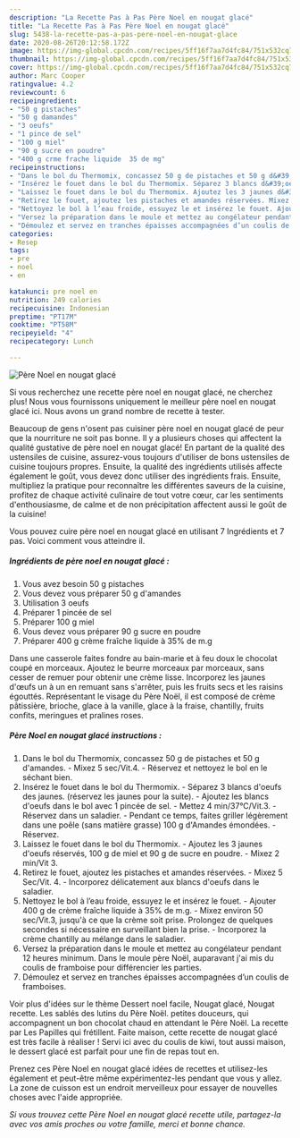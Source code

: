 ```yaml
---
description: "La Recette Pas à Pas Père Noel en nougat glacé"
title: "La Recette Pas à Pas Père Noel en nougat glacé"
slug: 5438-la-recette-pas-a-pas-pere-noel-en-nougat-glace
date: 2020-08-26T20:12:58.172Z
image: https://img-global.cpcdn.com/recipes/5ff16f7aa7d4fc84/751x532cq70/pere-noel-en-nougat-glace-photo-principale-de-la-recette.jpg
thumbnail: https://img-global.cpcdn.com/recipes/5ff16f7aa7d4fc84/751x532cq70/pere-noel-en-nougat-glace-photo-principale-de-la-recette.jpg
cover: https://img-global.cpcdn.com/recipes/5ff16f7aa7d4fc84/751x532cq70/pere-noel-en-nougat-glace-photo-principale-de-la-recette.jpg
author: Marc Cooper
ratingvalue: 4.2
reviewcount: 6
recipeingredient:
- "50 g pistaches"
- "50 g damandes"
- "3 oeufs"
- "1 pince de sel"
- "100 g miel"
- "90 g sucre en poudre"
- "400 g crme frache liquide  35 de mg"
recipeinstructions:
- "Dans le bol du Thermomix, concassez 50 g de pistaches et 50 g d&#39;amandes. Mixez 5 sec/Vit.4. Réservez et nettoyez le bol en le séchant bien."
- "Insérez le fouet dans le bol du Thermomix. Séparez 3 blancs d&#39;oeufs des jaunes. (réservez les jaunes pour la suite). Ajoutez les blancs d&#39;oeufs dans le bol avec 1 pincée de sel. Mettez 4 min/37°C/Vit.3. Réservez dans un saladier. Pendant ce temps, faites griller légèrement dans une poêle (sans matière grasse) 100 g d&#39;Amandes émondées. Réservez."
- "Laissez le fouet dans le bol du Thermomix. Ajoutez les 3 jaunes d&#39;oeufs réservés, 100 g de miel et 90 g de sucre en poudre. Mixez 2 min/Vit 3."
- "Retirez le fouet, ajoutez les pistaches et amandes réservées. Mixez 5 Sec/Vit. 4. Incorporez délicatement aux blancs d&#39;oeufs dans le saladier."
- "Nettoyez le bol à l’eau froide, essuyez le et insérez le fouet. Ajouter 400 g de crème fraîche liquide à 35% de m.g. Mixez environ 50 sec/Vit.3, jusqu&#39;à ce que la crème soit prise. Prolongez de quelques secondes si nécessaire en surveillant bien la prise. Incorporez la crème chantilly au mélange dans le saladier."
- "Versez la préparation dans le moule et mettez au congélateur pendant 12 heures minimum. Dans le moule père Noël, auparavant j&#39;ai mis du coulis de framboise pour différencier les parties."
- "Démoulez et servez en tranches épaisses accompagnées d’un coulis de framboises."
categories:
- Resep
tags:
- pre
- noel
- en

katakunci: pre noel en 
nutrition: 249 calories
recipecuisine: Indonesian
preptime: "PT17M"
cooktime: "PT58M"
recipeyield: "4"
recipecategory: Lunch

---
```



![Père Noel en nougat glacé](https://img-global.cpcdn.com/recipes/5ff16f7aa7d4fc84/751x532cq70/pere-noel-en-nougat-glace-photo-principale-de-la-recette.jpg)

Si vous recherchez une recette père noel en nougat glacé, ne cherchez plus! Nous vous fournissons uniquement le meilleur père noel en nougat glacé ici. Nous avons un grand nombre de recette à tester.

Beaucoup de gens n'osent pas cuisiner père noel en nougat glacé de peur que la nourriture ne soit pas bonne. Il y a plusieurs choses qui affectent la qualité gustative de père noel en nougat glacé! En partant de la qualité des ustensiles de cuisine, assurez-vous toujours d'utiliser de bons ustensiles de cuisine toujours propres. Ensuite, la qualité des ingrédients utilisés affecte également le goût, vous devez donc utiliser des ingrédients frais. Ensuite, multipliez la pratique pour reconnaître les différentes saveurs de la cuisine, profitez de chaque activité culinaire de tout votre cœur, car les sentiments d'enthousiasme, de calme et de non précipitation affectent aussi le goût de la cuisine!

<!--inarticleads1-->

Vous pouvez cuire père noel en nougat glacé en utilisant 7 Ingrédients et 7 pas. Voici comment vous atteindre il.

##### Ingrédients de père noel en nougat glacé :

1. Vous avez besoin 50 g pistaches
1. Vous devez vous préparer 50 g d&#39;amandes
1. Utilisation 3 oeufs
1. Préparer 1 pincée de sel
1. Préparer 100 g miel
1. Vous devez vous préparer 90 g sucre en poudre
1. Préparer 400 g crème fraîche liquide à 35% de m.g


Dans une casserole faites fondre au bain-marie et à feu doux le chocolat coupé en morceaux. Ajoutez le beurre morceaux par morceaux, sans cesser de remuer pour obtenir une crème lisse. Incorporez les jaunes d&#39;œufs un à un en remuant sans s&#39;arrêter, puis les fruits secs et les raisins égouttés. Représentant le visage du Père Noël, il est composé de crème pâtissière, brioche, glace à la vanille, glace à la fraise, chantilly, fruits confits, meringues et pralines roses. 

<!--inarticleads2-->

##### Père Noel en nougat glacé instructions :

1. Dans le bol du Thermomix, concassez 50 g de pistaches et 50 g d&#39;amandes. - Mixez 5 sec/Vit.4. - Réservez et nettoyez le bol en le séchant bien.
1. Insérez le fouet dans le bol du Thermomix. - Séparez 3 blancs d&#39;oeufs des jaunes. (réservez les jaunes pour la suite). - Ajoutez les blancs d&#39;oeufs dans le bol avec 1 pincée de sel. - Mettez 4 min/37°C/Vit.3. - Réservez dans un saladier. - Pendant ce temps, faites griller légèrement dans une poêle (sans matière grasse) 100 g d&#39;Amandes émondées. - Réservez.
1. Laissez le fouet dans le bol du Thermomix. - Ajoutez les 3 jaunes d&#39;oeufs réservés, 100 g de miel et 90 g de sucre en poudre. - Mixez 2 min/Vit 3.
1. Retirez le fouet, ajoutez les pistaches et amandes réservées. - Mixez 5 Sec/Vit. 4. - Incorporez délicatement aux blancs d&#39;oeufs dans le saladier.
1. Nettoyez le bol à l’eau froide, essuyez le et insérez le fouet. - Ajouter 400 g de crème fraîche liquide à 35% de m.g. - Mixez environ 50 sec/Vit.3, jusqu&#39;à ce que la crème soit prise. Prolongez de quelques secondes si nécessaire en surveillant bien la prise. - Incorporez la crème chantilly au mélange dans le saladier.
1. Versez la préparation dans le moule et mettez au congélateur pendant 12 heures minimum. Dans le moule père Noël, auparavant j&#39;ai mis du coulis de framboise pour différencier les parties.
1. Démoulez et servez en tranches épaisses accompagnées d’un coulis de framboises.


Voir plus d&#39;idées sur le thème Dessert noel facile, Nougat glacé, Nougat recette. Les sablés des lutins du Père Noël. petites douceurs, qui accompagnent un bon chocolat chaud en attendant le Père Noël. La recette par Les Papilles qui frétillent. Faite maison, cette recette de nougat glacé est très facile à réaliser ! Servi ici avec du coulis de kiwi, tout aussi maison, le dessert glacé est parfait pour une fin de repas tout en. 

<!--inarticleads1-->

<p>
Prenez ces Père Noel en nougat glacé idées de recettes et utilisez-les également et peut-être même expérimentez-les pendant que vous y allez. La zone de cuisson est un endroit merveilleux pour essayer de nouvelles choses avec l'aide appropriée.
</p>

<p>
<i>Si vous trouvez cette Père Noel en nougat glacé recette utile, partagez-la avec vos amis proches ou votre famille, merci et bonne chance.</i>
</p>
